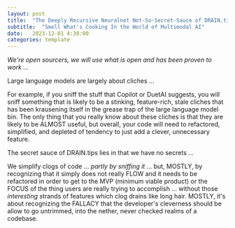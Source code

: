 ```yaml
---
layout: post
title:  "The Deeply Recursive Neuralnet Not-So-Secret-Sauce of DRAIN.tips"
subtitle:  "Smell What's Cooking In the World of Multimodal AI"
date:   2023-12-01 4:30:00
categories: template
---
```


*We're open sourcers, we will use what is open and has been proven to work ...*

Large language models are largely about cliches ... 

For example, if you sniff the stuff that Copilot or DuetAI suggests, you will sniff something that is likely to be a stinking, feature-rich, stale cliches that has been krausening itself in the grease trap of the large language model bin. The only thing that you really know about these cliches is that they are likely to be ALMOST useful, but overall, your code will need to refactored, simplified, and depleted of tendency to just add a clever, unnecessary feature.

The secret sauce of DRAIN.tips lies in that we have no secrets ...

We simplify clogs of code ... *partly by sniffing it* ... but, MOSTLY, by recognizing that it simply does not really FLOW and it needs to be refactored in order to get to the MVP (minimum viable product) or the FOCUS of the thing users are really trying to accomplish ... without those *interesting* strands of features which clog drains like long hair.  MOSTLY, it's about recognizing the FALLACY that the developer's cleverness should be allow to go untrimmed, into the nether, never checked realms of a codebase.